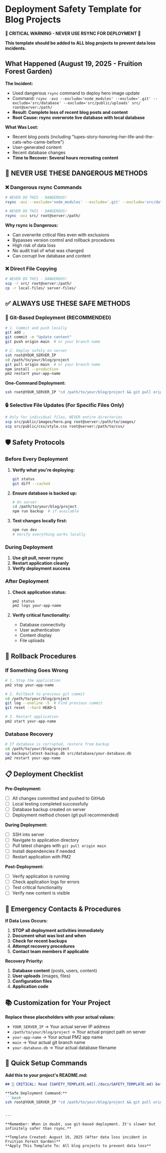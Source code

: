 # Deployment Safety Template for Blog Projects

**🚨 CRITICAL WARNING - NEVER USE RSYNC FOR DEPLOYMENT 🚨**

**This template should be added to ALL blog projects to prevent data loss incidents.**

## What Happened (August 19, 2025 - Fruition Forest Garden)

**The Incident:**
- Used dangerous `rsync` command to deploy hero image update
- Command: `rsync -avz --exclude='node_modules' --exclude='.git' --exclude='src/database' --exclude='src/public/uploads' src/ root@server:/path/`
- **Result: Complete loss of recent blog posts and content**
- **Root Cause: rsync overwrote live database with local database**

**What Was Lost:**
- Recent blog posts (including "lupes-story-honoring-her-life-and-the-cats-who-came-before")
- User-generated content
- Recent database changes
- **Time to Recover: Several hours recreating content**

## 🚫 NEVER USE THESE DANGEROUS METHODS

### ❌ Dangerous rsync Commands
```bash
# NEVER DO THIS - DANGEROUS!
rsync -avz --exclude='node_modules' --exclude='.git' --exclude='src/database' --exclude='src/public/uploads' src/ root@server:/path/

# NEVER DO THIS - DANGEROUS!
rsync -avz src/ root@server:/path/
```

**Why rsync is Dangerous:**
- Can overwrite critical files even with exclusions
- Bypasses version control and rollback procedures
- High risk of data loss
- No audit trail of what was changed
- Can corrupt live database and content

### ❌ Direct File Copying
```bash
# NEVER DO THIS - DANGEROUS!
scp -r src/ root@server:/path/
cp -r local-files/ server-files/
```

## ✅ ALWAYS USE THESE SAFE METHODS

### 🚀 Git-Based Deployment (RECOMMENDED)
```bash
# 1. Commit and push locally
git add .
git commit -m "Update content"
git push origin main  # or your branch name

# 2. Deploy safely on server
ssh root@YOUR_SERVER_IP
cd /path/to/your/blog/project
git pull origin main  # or your branch name
npm install --production
pm2 restart your-app-name
```

**One-Command Deployment:**
```bash
ssh root@YOUR_SERVER_IP "cd /path/to/your/blog/project && git pull origin main && npm install --production && pm2 restart your-app-name"
```

### 🔒 Selective File Updates (For Specific Files Only)
```bash
# Only for individual files, NEVER entire directories
scp src/public/images/hero.png root@server:/path/to/images/
scp src/public/css/style.css root@server:/path/to/css/
```

## 🛡️ Safety Protocols

### Before Every Deployment
1. **Verify what you're deploying:**
   ```bash
   git status
   git diff --cached
   ```

2. **Ensure database is backed up:**
   ```bash
   # On server
   cd /path/to/your/blog/project
   npm run backup  # if available
   ```

3. **Test changes locally first:**
   ```bash
   npm run dev
   # Verify everything works locally
   ```

### During Deployment
1. **Use git pull, never rsync**
2. **Restart application cleanly**
3. **Verify deployment success**

### After Deployment
1. **Check application status:**
   ```bash
   pm2 status
   pm2 logs your-app-name
   ```

2. **Verify critical functionality:**
   - Database connectivity
   - User authentication
   - Content display
   - File uploads

## 🔄 Rollback Procedures

### If Something Goes Wrong
```bash
# 1. Stop the application
pm2 stop your-app-name

# 2. Rollback to previous git commit
cd /path/to/your/blog/project
git log --oneline -5  # Find previous commit
git reset --hard HEAD~1

# 3. Restart application
pm2 start your-app-name
```

### Database Recovery
```bash
# If database is corrupted, restore from backup
cd /path/to/your/blog/project
cp backups/latest-backup.db src/database/your-database.db
pm2 restart your-app-name
```

## 📋 Deployment Checklist

**Pre-Deployment:**
- [ ] All changes committed and pushed to GitHub
- [ ] Local testing completed successfully
- [ ] Database backup created on server
- [ ] Deployment method chosen (git pull recommended)

**During Deployment:**
- [ ] SSH into server
- [ ] Navigate to application directory
- [ ] Pull latest changes with `git pull origin main`
- [ ] Install dependencies if needed
- [ ] Restart application with PM2

**Post-Deployment:**
- [ ] Verify application is running
- [ ] Check application logs for errors
- [ ] Test critical functionality
- [ ] Verify new content is visible

## 🚨 Emergency Contacts & Procedures

**If Data Loss Occurs:**
1. **STOP all deployment activities immediately**
2. **Document what was lost and when**
3. **Check for recent backups**
4. **Attempt recovery procedures**
5. **Contact team members if applicable**

**Recovery Priority:**
1. **Database content** (posts, users, content)
2. **User uploads** (images, files)
3. **Configuration files**
4. **Application code**

## 📚 Customization for Your Project

**Replace these placeholders with your actual values:**
- `YOUR_SERVER_IP` → Your actual server IP address
- `/path/to/your/blog/project` → Your actual project path on server
- `your-app-name` → Your actual PM2 app name
- `main` → Your actual git branch name
- `your-database.db` → Your actual database filename

## 🚀 Quick Setup Commands

**Add this to your project's README.md:**
```markdown
## 🚨 CRITICAL: Read [SAFETY_TEMPLATE.md](./docs/SAFETY_TEMPLATE.md) before deploying!

**Safe Deployment Command:**
```bash
ssh root@YOUR_SERVER_IP "cd /path/to/your/blog/project && git pull origin main && npm install --production && pm2 restart your-app-name"
```
```

---

**Remember: When in doubt, use git-based deployment. It's slower but infinitely safer than rsync.**

**Template Created: August 19, 2025 (After data loss incident in Fruition Forest Garden)**
**Apply This Template To: All blog projects to prevent data loss**
